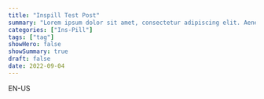 ```yaml
---
title: "Inspill Test Post"
summary: "Lorem ipsum dolor sit amet, consectetur adipiscing elit. Aenean in eleifend justo, vestibulum congue."
categories: ["Ins-Pill"]
tags: ["tag"]
showHero: false
showSummary: true
draft: false
date: 2022-09-04
---
```


EN-US
